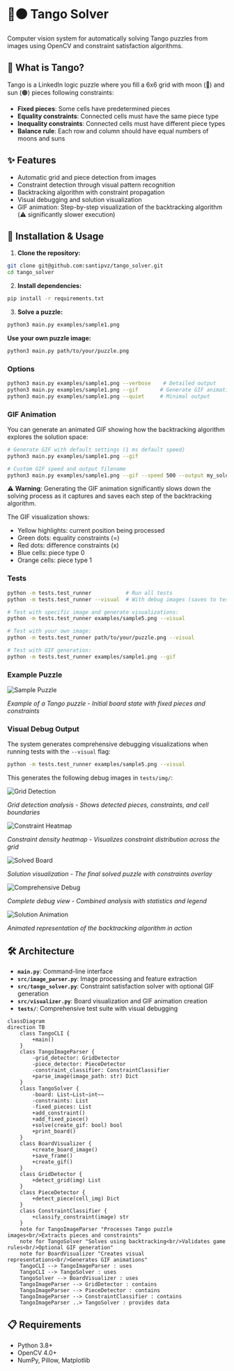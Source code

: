 # 🌙🟠 Tango Solver

Computer vision system for automatically solving Tango puzzles from images using OpenCV and constraint satisfaction algorithms.

## 🎯 What is Tango?

Tango is a LinkedIn logic puzzle where you fill a 6x6 grid with moon (🌙) and sun (🟠) pieces following constraints:
- **Fixed pieces**: Some cells have predetermined pieces
- **Equality constraints**: Connected cells must have the same piece type
- **Inequality constraints**: Connected cells must have different piece types
- **Balance rule**: Each row and column should have equal numbers of moons and suns

## ✨ Features

- Automatic grid and piece detection from images
- Constraint detection through visual pattern recognition
- Backtracking algorithm with constraint propagation
- Visual debugging and solution visualization
- GIF animation: Step-by-step visualization of the backtracking algorithm (⚠️ significantly slower execution)

## 🚀 Installation & Usage

1. **Clone the repository:**
```bash
git clone git@github.com:santipvz/tango_solver.git
cd tango_solver
```

2. **Install dependencies:**
```bash
pip install -r requirements.txt
```

3. **Solve a puzzle:**
```bash
python3 main.py examples/sample1.png
```

**Use your own puzzle image:**
```bash
python3 main.py path/to/your/puzzle.png
```

### Options

```bash
python3 main.py examples/sample1.png --verbose    # Detailed output
python3 main.py examples/sample1.png --gif       # Generate GIF animation (⚠️ much slower)
python3 main.py examples/sample1.png --quiet     # Minimal output
```

### GIF Animation

You can generate an animated GIF showing how the backtracking algorithm explores the solution space:

```bash
# Generate GIF with default settings (1 ms default speed)
python3 main.py examples/sample1.png --gif

# Custom GIF speed and output filename
python3 main.py examples/sample1.png --gif --speed 500 --output my_solution.gif
```

⚠️ **Warning**: Generating the GIF animation significantly slows down the solving process as it captures and saves each step of the backtracking algorithm.

The GIF visualization shows:
- Yellow highlights: current position being processed
- Green dots: equality constraints (=)
- Red dots: difference constraints (x)
- Blue cells: piece type 0
- Orange cells: piece type 1

### Tests

```bash
python -m tests.test_runner           # Run all tests
python -m tests.test_runner --visual  # With debug images (saves to tests/img/)

# Test with specific image and generate visualizations:
python -m tests.test_runner examples/sample5.png --visual

# Test with your own image:
python -m tests.test_runner path/to/your/puzzle.png --visual

# Test with GIF generation:
python -m tests.test_runner examples/sample1.png --gif
```

### Example Puzzle

![Sample Puzzle](examples/sample5.png)

*Example of a Tango puzzle - Initial board state with fixed pieces and constraints*

### Visual Debug Output

The system generates comprehensive debugging visualizations when running tests with the `--visual` flag:

```bash
python -m tests.test_runner examples/sample5.png --visual
```

This generates the following debug images in `tests/img/`:

![Grid Detection](tests/img/grid_detection_debug.png)

*Grid detection analysis - Shows detected pieces, constraints, and cell boundaries*

![Constraint Heatmap](tests/img/constraint_heatmap.png)

*Constraint density heatmap - Visualizes constraint distribution across the grid*

![Solved Board](tests/img/solved_board.png)

*Solution visualization - The final solved puzzle with constraints overlay*

![Comprehensive Debug](tests/img/comprehensive_visualization.png)

*Complete debug view - Combined analysis with statistics and legend*

![Solution Animation](tests/img/sample5_solution.gif)

*Animated representation of the backtracking algorithm in action*


## 🛠️ Architecture

- **`main.py`**: Command-line interface
- **`src/image_parser.py`**: Image processing and feature extraction
- **`src/tango_solver.py`**: Constraint satisfaction solver with optional GIF generation
- **`src/visualizer.py`**: Board visualization and GIF animation creation
- **`tests/`**: Comprehensive test suite with visual debugging

```mermaid
classDiagram
direction TB
    class TangoCLI {
        +main()
    }
    class TangoImageParser {
        -grid_detector: GridDetector
        -piece_detector: PieceDetector
        -constraint_classifier: ConstraintClassifier
        +parse_image(image_path: str) Dict
    }
    class TangoSolver {
        -board: List~List~int~~
        -constraints: List
        -fixed_pieces: List
        +add_constraint()
        +add_fixed_piece()
        +solve(create_gif: bool) bool
        +print_board()
    }
    class BoardVisualizer {
        +create_board_image()
        +save_frame()
        +create_gif()
    }
    class GridDetector {
        +detect_grid(img) List
    }
    class PieceDetector {
        +detect_piece(cell_img) Dict
    }
    class ConstraintClassifier {
        +classify_constraint(image) str
    }
    note for TangoImageParser "Processes Tango puzzle images<br/>Extracts pieces and constraints"
    note for TangoSolver "Solves using backtracking<br/>Validates game rules<br/>Optional GIF generation"
    note for BoardVisualizer "Creates visual representations<br/>Generates GIF animations"
    TangoCLI --> TangoImageParser : uses
    TangoCLI --> TangoSolver : uses
    TangoSolver --> BoardVisualizer : uses
    TangoImageParser --> GridDetector : contains
    TangoImageParser --> PieceDetector : contains
    TangoImageParser --> ConstraintClassifier : contains
    TangoImageParser ..> TangoSolver : provides data
```
## 📋 Requirements

- Python 3.8+
- OpenCV 4.0+
- NumPy, Pillow, Matplotlib
